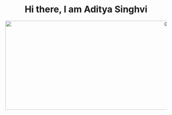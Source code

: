 <h1 align = "center">
 Hi there, I am Aditya Singhvi
</h1>

<p align="center">
<img alt="GIF" src="https://64.media.tumblr.com/2d0af9c90d1b1107313cc20bda01548a/tumblr_outwxnanpp1u79o2lo1_1280.gifv" height="280" 
width = "1000"/>
 <p/>

